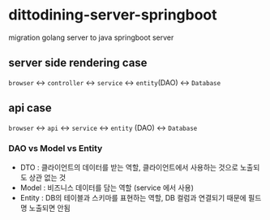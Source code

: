 # dittodining-server-springboot
migration golang server to java springboot server


## server side rendering case
`browser` <-> `controller` <-> `service` <-> `entity`(DAO) <-> `Database`

## api case
`browser` <-> `api` <-> `service` <-> `entity` (DAO) <-> `Database`

### DAO vs Model vs Entity
* DTO : 클라이언트의 데이터를 받는 역할, 클라이언트에서 사용하는 것으로 노출되도 상관 없는 것
* Model : 비즈니스 데이터를 담는 역할 (service 에서 사용)
* Entity : DB의 테이블과 스키마를 표현하는 역할, DB 컬럼과 연결되기 때문에 필드명 노출되면 안됨